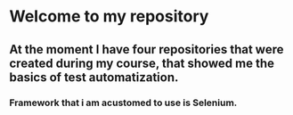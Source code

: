 # Welcome to my repository

## At the moment I have four repositories that were created during my course, that showed me the basics of test automatization.

### Framework that i am acustomed to use is Selenium.

<!--## I am currently working on a test that checks if I have applied for all junior position on No Fluff Jobs webiste.

<!--
**lukcaster/lukcaster** is a ✨ _special_ ✨ repository because its `README.md` (this file) appears on your GitHub profile.

Here are some ideas to get you started:

- 🔭 I’m currently working on ...
- 🌱 I’m currently learning ...
- 👯 I’m looking to collaborate on ...
- 🤔 I’m looking for help with ...
- 💬 Ask me about ...
- 📫 How to reach me: ...
- 😄 Pronouns: ...
- ⚡ Fun fact: ...
-->
